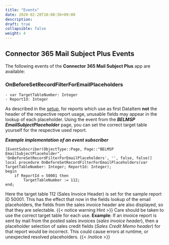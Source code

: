 ```yaml
---
title: "Events"
date: 2020-02-28T10:08:56+09:00
description: 
draft: true
collapsible: false
weight: 4
---
```

## Connector 365 Mail Subject Plus Events

The following events of the **Connector 365 Mail Subject Plus** app are available:

### OnBeforeSetRecordFilterForEmailPlaceholders
```al
- var TargetTableNumber: Integer
- ReportId: Integer
```

As described in the [setup](/en-us/apps/mail-subject-plus/first-steps/setup), for reports which use as first DataItem **not** the header of the respective report usage, unusable fields may appear in the lookup of each placeholder.
Using the event from the ***BELMSP EmailSubjectPlaceholder*** page, you can set the correct target table yourself for the respective used report.


***Example implementation of an event subscriber***
```al
[EventSubscriber(ObjectType::Page, Page::"BELMSP EmailSubjectPlaceholder", 'OnBeforeSetRecordFilterForEmailPlaceholders', '', false, false)]
local procedure OnBeforeSetRecordFilterForEmailPlaceholders(var TargetTableNumber: Integer; ReportId: Integer);
begin
    if ReportId = 50001 then
        TargetTableNumber := 112;
end;
```
Here the target table 112 (Sales Invoice Header) is set for the sample report ID 50001. This has the effect that now in the fields lookup
of the email placeholders, the fields from the sales invoice header are also displayed, so that they are selectable.
{{< notice warning Hint >}}
Care should be taken to use the correct target table for each use.
**Example**: If an invoice report is sent by mail from the posted sales invoices (*sales invoice header*), then a placeholder selection of sales credit fields (*Sales Credit Memo header*) for that report would be incorrect. This could cause errors at runtime, or unexpected resolved placeholders.
{{< /notice >}}
